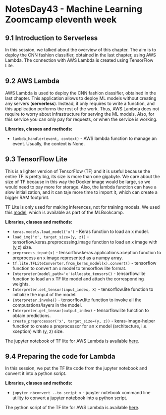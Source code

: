 # NotesDay43 - Machine Learning Zoomcamp eleventh week

## 9.1 Introduction to Serverless

In this session, we talked about the overview of this chapter. The aim is to deploy the CNN fashion classifier, obtained in the last chapter, using AWS Lambda. The connection with AWS Lambda is created using TensorFlow Lite.

## 9.2 AWS Lambda

AWS Lambda is used to deploy the CNN fashion classifier, obtained in the last chapter. This application allows to deploy ML models without creating any servers (**serverless**). Instead, it only requires to write a function, and this application performs the rest of the work. Thus, AWS Lambda does not require to worry about infrastructure for serving the ML models. Also, for this service you can only pay for requests, or when the service is working.

**Libraries, classes and methods:**

* `lambda_handler(event, context)` - AWS lambda function to manage an event. Usually, the context is None.

## 9.3 TensorFlow Lite

This is a lighter version of TensorFlow (TF) and it is useful because the entire TF is pretty big, its size is more than one gigabyte. We care about the size of TF because in this way the Docker image would be large, so we would need to pay more for storage. Also, the lambda function can have a slow initialization, and it can taje more time to import it, which can create a bigger RAM footprint.

TF Lite is only used for making inferences, not for training models. We used this [model](https://github.com/alexeygrigorev/mlbookcamp-code/releases/download/chapter7-model/xception_v4_large_08_0.894.h5), which is available as part of the MLBookcamp.

**Libraries, classes and methods:**

* `keras.models.load_model('x')` - Keras function to load an x model.
* `load_img('x', target_size=(y, z))` - tensorflow.keras.preprocessing.image function to load an x image with (y,z) size.
* `preprocess_input(x)` - tensorflow.keras.applications.xception function to preprocess an x image represented as a numpy array.
* `tf.lite.TFLiteConverter.from_keras_model(x).convert()` - tensorflow function to convert an x model to tensorflow lite format.
* `Interpreter(model_path='x')allocate_tensors()` - tensorflow.lite function to load an x TF lite model and attach the corresponding weights.
* `Interpreter.set_tensor(input_index, X)` - tensorflow.lite function to initialize the input of the model.
* `Interpreter.invoke()` - tensorflow.lite function to invoke all the computations/layers in the model.
* `Interpreter.get_tensor(output_index)` - tensorflow.lite function to obtain predictions.
* `create_preprocessor('x', target_size=(y, z))` - keras-image-helper function to create a preprocessor for an x model (architecture, i.e. xception) with (y, z) size.

The jupyter notebook of TF lite for AWS Lambda is available [here](https://github.com/alexeygrigorev/mlbookcamp-code/blob/master/course-zoomcamp/09-serverless/code/tensorflow-model.ipynb).

## 9.4 Preparing the code for Lambda

In this session, we put the TF lite code from the jupyter notebook and convert it into a python script.

**Libraries, classes and methods:**

* `jupyter nbconvert --to script x` - jupyter notebook command line utility to convert a jupyter notebook into a python script.

The python script of the TF lite for AWS Lambda is available [here](https://github.com/alexeygrigorev/mlbookcamp-code/blob/master/course-zoomcamp/09-serverless/code/lambda_function.py).
